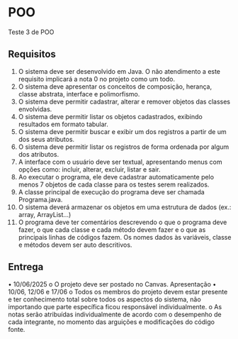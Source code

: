 # POO
Teste 3 de POO


## Requisitos
1. O sistema deve ser desenvolvido em Java. O não atendimento a este requisito implicará a nota 0
no projeto como um todo.
2. O sistema deve apresentar os conceitos de composição, herança, classe abstrata, interface e
polimorfismo.
3. O sistema deve permitir cadastrar, alterar e remover objetos das classes envolvidas.
4. O sistema deve permitir listar os objetos cadastrados, exibindo resultados em formato tabular.
5. O sistema deve permitir buscar e exibir um dos registros a partir de um dos seus atributos.
6. O sistema deve permitir listar os registros de forma ordenada por algum dos atributos.
7. A interface com o usuário deve ser textual, apresentando menus com opções como: incluir,
alterar, excluir, listar e sair.
8. Ao executar o programa, ele deve cadastrar automaticamente pelo menos 7 objetos de cada
classe para os testes serem realizados.
9. A classe principal de execução do programa deve ser chamada Programa.java.
10. O sistema deverá armazenar os objetos em uma estrutura de dados (ex.: array, ArrayList...)
11. O programa deve ter comentários descrevendo o que o programa deve fazer, o que cada classe e
cada método devem fazer e o que as principais linhas de códigos fazem. Os nomes dados às
variáveis, classe e métodos devem ser auto descritivos.



## Entrega
• 10/06/2025
o O projeto deve ser postado no Canvas.
Apresentação
• 10/06, 12/06 e 17/06
o Todos os membros do projeto devem estar presente e ter conhecimento total sobre todos
os aspectos do sistema, não importando que parte específica ficou responsável
individualmente.
o As notas serão atribuídas individualmente de acordo com o desempenho de cada
integrante, no momento das arguições e modificações do código fonte.
